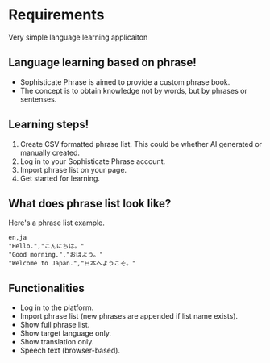 # Requirements

Very simple language learning applicaiton

## Language learning based on phrase!

- Sophisticate Phrase is aimed to provide a custom phrase book.
- The concept is to obtain knowledge not by words, but by phrases or sentenses.

## Learning steps!

1. Create CSV formatted phrase list. This could be whether AI generated or manually created.
2. Log in to your Sophisticate Phrase account.
3. Import phrase list on your page.
4. Get started for learning.

## What does phrase list look like?

Here's a phrase list example.
``` csv
en,ja
"Hello.","こんにちは。"
"Good morning.","おはよう。"
"Welcome to Japan.","日本へようこそ。"
```

## Functionalities

- Log in to the platform.
- Import phrase list (new phrases are appended if list name exists).
- Show full phrase list.
- Show target language only.
- Show translation only.
- Speech text (browser-based).
